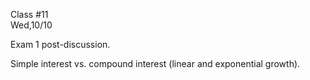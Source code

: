 <div class="lecture2">

<div class="column_date">
<p markdown="block">

Class #11 <br>
Wed,10/10

</p>
</div>
<div class="column_materials">
<p markdown="block">

Exam 1 post-discussion.

Simple interest vs. compound interest (linear and exponential growth). 
</p>
</div>

<div class="column_assign">
<p markdown="block">



</p>
</div>

</div>
